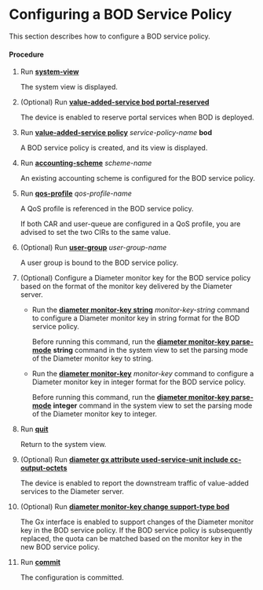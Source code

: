 Configuring a BOD Service Policy
================================

This section describes how to configure a BOD service policy.

#### Procedure

1. Run [**system-view**](cmdqueryname=system-view)
   
   
   
   The system view is displayed.
2. (Optional) Run [**value-added-service bod portal-reserved**](cmdqueryname=value-added-service+bod+portal-reserved)
   
   
   
   The device is enabled to reserve portal services when BOD is deployed.
3. Run [**value-added-service policy**](cmdqueryname=value-added-service+policy) *service-policy-name* **bod**
   
   
   
   A BOD service policy is created, and its view is displayed.
4. Run [**accounting-scheme**](cmdqueryname=accounting-scheme) *scheme-name*
   
   
   
   An existing accounting scheme is configured for the BOD service policy.
5. Run [**qos-profile**](cmdqueryname=qos-profile) *qos-profile-name*
   
   
   
   A QoS profile is referenced in the BOD service policy.
   
   
   
   If both CAR and user-queue are configured in a QoS profile, you are advised to set the two CIRs to the same value.
6. (Optional) Run [**user-group**](cmdqueryname=user-group) *user-group-name*
   
   
   
   A user group is bound to the BOD service policy.
7. (Optional) Configure a Diameter monitor key for the BOD service policy based on the format of the monitor key delivered by the Diameter server.
   
   
   * Run the [**diameter monitor-key string**](cmdqueryname=diameter+monitor-key+string) *monitor-key-string* command to configure a Diameter monitor key in string format for the BOD service policy.
     
     Before running this command, run the [**diameter monitor-key parse-mode**](cmdqueryname=diameter+monitor-key+parse-mode) **string** command in the system view to set the parsing mode of the Diameter monitor key to string.
   * Run the [**diameter monitor-key**](cmdqueryname=diameter+monitor-key) *monitor-key* command to configure a Diameter monitor key in integer format for the BOD service policy.
     
     Before running this command, run the [**diameter monitor-key parse-mode**](cmdqueryname=diameter+monitor-key+parse-mode) **integer** command in the system view to set the parsing mode of the Diameter monitor key to integer.
8. Run [**quit**](cmdqueryname=quit)
   
   
   
   Return to the system view.
9. (Optional) Run [**diameter gx attribute used-service-unit include cc-output-octets**](cmdqueryname=diameter+gx+attribute+used-service-unit+include+cc-output-octets)
   
   
   
   The device is enabled to report the downstream traffic of value-added services to the Diameter server.
10. (Optional) Run [**diameter monitor-key change support-type bod**](cmdqueryname=diameter+monitor-key+change+support-type+bod)
    
    
    
    The Gx interface is enabled to support changes of the Diameter monitor key in the BOD service policy. If the BOD service policy is subsequently replaced, the quota can be matched based on the monitor key in the new BOD service policy.
11. Run [**commit**](cmdqueryname=commit)
    
    
    
    The configuration is committed.